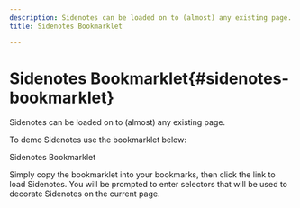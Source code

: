```yaml
---
description: Sidenotes can be loaded on to (almost) any existing page.
title: Sidenotes Bookmarklet

---
```


# Sidenotes Bookmarklet{#sidenotes-bookmarklet}

Sidenotes can be loaded on to (almost) any existing page.

To demo Sidenotes use the bookmarklet below:

Sidenotes Bookmarklet

Simply copy the bookmarklet into your bookmarks, then click the link to load Sidenotes. You will be prompted to enter selectors that will be used to decorate Sidenotes on the current page.
